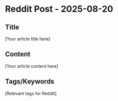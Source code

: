 # Reddit Post - 2025-08-20

## Title
[Your article title here]

## Content
[Your article content here]

## Tags/Keywords
[Relevant tags for Reddit]
